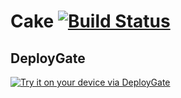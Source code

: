 # Cake [![Build Status](https://travis-ci.org/operando/Cake.svg?branch=master)](https://travis-ci.org/operando/Cake)

## DeployGate

[<img src="https://dply.me/srtp3z/button/large" alt="Try it on your device via DeployGate">](https://dply.me/srtp3z#install)
